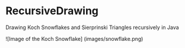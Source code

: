 # RecursiveDrawing
Drawing Koch Snowflakes and Sierprinski Triangles recursively in Java

![Image of the Koch Snowflake]
(images/snowflake.png)
